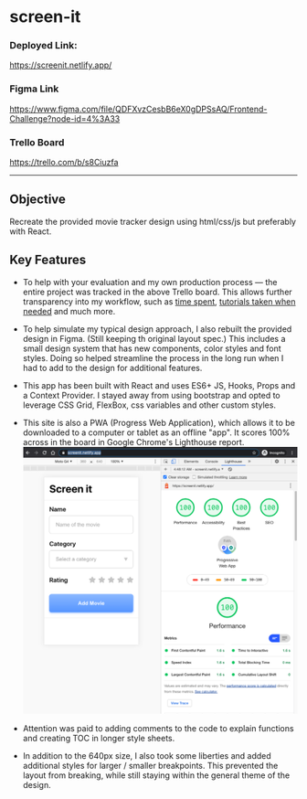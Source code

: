 # screen-it



### Deployed Link: 
https://screenit.netlify.app/

### Figma Link
https://www.figma.com/file/QDFXvzCesbB6eX0gDPSsAQ/Frontend-Challenge?node-id=4%3A33

### Trello Board
https://trello.com/b/s8Ciuzfa


---


## Objective 

Recreate the provided movie tracker design using html/css/js but preferably with React.  

## Key Features 

* To help with your evaluation and my own production process — the entire project was tracked in the above Trello board. This allows further transparency into my workflow, such as [time spent](https://trello.com/c/te2ZPyp6), [tutorials taken when needed](https://trello.com/c/ZQ6hs0bG) and much more. 

* To help simulate my typical design approach, I also rebuilt the provided design in Figma. (Still keeping th original layout spec.) This includes a small design system that has new components, color styles and font styles. Doing so helped streamline the process in the long run when I had to add to the design for additional features. 

* This app has been built with React and uses ES6+ JS, Hooks, Props and a Context Provider. I stayed away from using bootstrap and opted to leverage CSS Grid, FlexBox, css variables and other custom styles.

* This site is also a PWA (Progress Web Application), which allows it to be downloaded to a computer or tablet as an offline "app". It scores 100% across in the board in Google Chrome's Lighthouse report. 
![lighthouse report](./readme-assets/lighthouse-report.png)  

* Attention was paid to adding comments to the code to explain functions and creating TOC in longer style sheets.

* In addition to the 640px size, I also took some liberties and added  additional styles for larger / smaller breakpoints. This prevented the layout from breaking, while still staying within the general theme of the design.  
